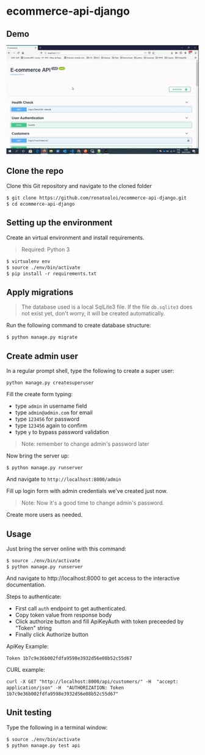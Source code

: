 # ecommerce-api-django

## Demo

![](demo.gif)

## Clone the repo

Clone this Git repository and navigate to the cloned folder

```
$ git clone https://github.com/renatoaloi/ecommerce-api-django.git
$ cd ecommerce-api-django
```

## Setting up the environment

Create an virtual environment and install requirements.

> Required: Python 3

```
$ virtualenv env
$ source ./env/bin/activate
$ pip install -r requirements.txt
```

## Apply migrations

> The database used is a local SqlLite3 file. If the file ```db.sqlite3``` does not exist yet, don't worry, it will be created automatically.

Run the following command to create database structure:

```
$ python manage.py migrate
```

## Create admin user

In a regular prompt shell, type the following to create a super user:

```
python manage.py createsuperuser
```

Fill the create form typing:

- type ```admin``` in username field
- type ```admin@admin.com``` for email
- type ```123456``` for password
- type ```123456``` again to confirm
- type ```y``` to bypass password validation

> Note: remember to change admin's password later

Now bring the server up:

```
$ python manage.py runserver
```

And navigate to ```http://localhost:8000/admin```

Fill up login form with admin credentials we've created just now.

> Note: Now it's a good time to change admin's password.

Create more users as needed.

## Usage

Just bring the server online with this command:

```
$ source ./env/bin/activate
$ python manage.py runserver
```

And navigate to http://localhost:8000 to get access to the interactive documentation.

Steps to authenticate:

- First call ```auth``` endpoint to get authenticated.
- Copy token value from response body
- Click authorize button and fill ApiKeyAuth with token preceeded by "Token" string
- Finally click Authorize button

ApiKey Example:
```
Token 1b7c9e36b002fdfa9598e3932d56e08b52c55d67
```

CURL example:
```
curl -X GET "http://localhost:8000/api/customers/" -H  "accept: application/json" -H  "AUTHORIZATION: Token 1b7c9e36b002fdfa9598e3932d56e08b52c55d67"
```


## Unit testing

Type the following in a terminal window:

```
$ source ./env/bin/activate
$ python manage.py test api
```
